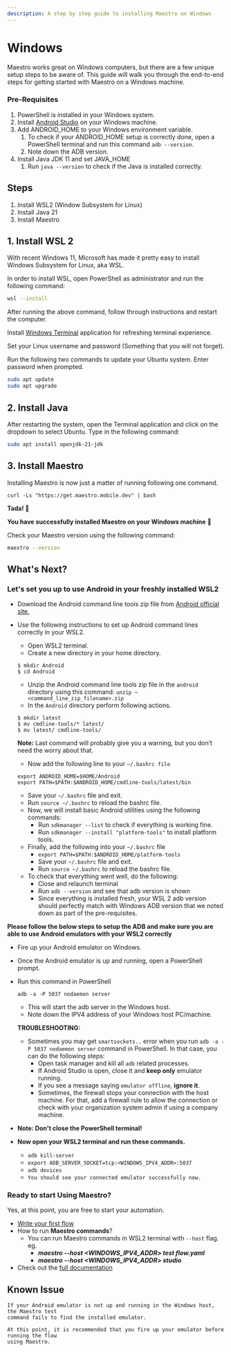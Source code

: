 ```yaml
---
description: A step by step guide to installing Maestro on Windows
---
```


# Windows

Maestro works great on Windows computers, but there are a few unique setup steps to be aware of. This guide will walk you through the end-to-end steps for getting started with Maestro on a Windows machine.

### Pre-Requisites

1. PowerShell is installed in your Windows system.
2. Install [Android Studio](https://developer.android.com/studio) on your Windows machine.
3. Add ANDROID\_HOME to your Windows environment variable.
   1. To check if your ANDROID\_HOME setup is correctly done, open a PowerShell terminal and run this command `adb --version`.
   2. Note down the ADB version.
4. Install Java JDK 11 and set JAVA\_HOME
   1. Run `java --version` to check if the Java is installed correctly.

## Steps <a href="#8b4a" id="8b4a"></a>

1. Install WSL2 (Window Subsystem for Linux)
2. Install Java 21
3. Install Maestro

## 1. Install WSL 2 <a href="#0215" id="0215"></a>

With recent Windows 11, Microsoft has made it pretty easy to install Windows Subsystem for Linux, aka WSL.

In order to install WSL, open PowerShell as administrator and run the following command:

```bash
wsl --install
```

After running the above command, follow through instructions and restart the computer.

Install [Windows Terminal](https://github.com/microsoft/terminal) application for refreshing terminal experience.

Set your Linux username and password (Something that you will not forget).

Run the following two commands to update your Ubuntu system. Enter password when prompted.

```bash
sudo apt update
sudo apt upgrade
```

## 2. Install Java <a href="#5521" id="5521"></a>

After restarting the system, open the Terminal application and click on the dropdown to select Ubuntu. Type in the following command:

```bash
sudo apt install openjdk-21-jdk
```

## 3. Install Maestro

Installing Maestro is now just a matter of running following one command.

```
curl -Ls "https://get.maestro.mobile.dev" | bash
```

**Tada! 🎉**

**You have successfully installed Maestro on your Windows machine** 🙌

Check your Maestro version using the following command:

```bash
maestro --version
```

## What's Next? <a href="#7639" id="7639"></a>

### Let's set you up to use Android in your freshly installed WSL2

* Download the Android command line tools zip file from [Android official site.](https://developer.android.com/studio)
*   Use the following instructions to set up Android command lines correctly in your WSL2.

    * Open WSL2 terminal.
    * Create a new directory in your home directory.

    ```
    $ mkdir Android
    $ cd Android
    ```

    * Unzip the Android command line tools zip file in the `android` directory using this command: `unzip ~<command_line_zip_filename>.zip`
    * In the  `Android` directory perform following actions.

    ```
    $ mkdir latest
    $ mv cmdline-tools/* latest/
    $ mv latest/ cmdline-tools/
    ```

    **Note:** Last command will probably give you a warning, but you don’t need the worry about that.

    * Now add the following line to your `~/.bashrc file`

    ```
    export ANDROID_HOME=$HOME/Android
    export PATH=$PATH:$ANDROID_HOME/cmdline-tools/latest/bin
    ```

    * Save your `~/.bashrc` file and exit.
    * Run `source ~/.bashrc` to reload the bashrc file.
    * Now, we will install basic Android utilities using the following commands:
      * Run `sdkmanager --list` to check if everything is working fine.
      * Run `sdkmanager --install "platform-tools"` to install platform tools.
    * Finally, add the following into your `~/.bashrc` file
      * `export PATH=$PATH:$ANDROID_HOME/platform-tools`
      * Save your `~/.bashrc` file and exit.
      * Run `source ~/.bashrc` to reload the bashrc file.
    * To check that everything went well, do the following:
      * Close and relaunch terminal
      * Run `adb --version` and see that adb version is shown
      * Since everything is installed fresh, your WSL 2 adb version should perfectly match with Windows ADB version that we noted down as part of the pre-requisites.

**Please follow the below steps to setup the ADB and make sure you are able to use Android emulators with your WSL2 correctly**

* Fire up your Android emulator on Windows.
* Once the Android emulator is up and running, open a PowerShell prompt.
*   Run this command in PowerShell

    ```
    adb -a -P 5037 nodaemon server
    ```

    * This will start the adb server in the Windows host.
    * Note down the IPV4 address of your Windows host PC/machine.

    **TROUBLESHOOTING:**

    * Sometimes you may get `smartsockets..` error when you run `adb -a -P 5037 nodaemon server` command in PowerShell. In that case, you can do the following steps:
      * Open task manager and kill all `adb` related processes.
      * If Android Studio is open, close it and **keep only** emulator running.
      * If you see a message saying `emulator offline`, **ignore it**.
      * Sometimes, the firewall stops your connection with the host machine. For that, add a firewall rule to allow the connection or check with your organization system admin if using a company machine.
* **Note: Don't close the PowerShell terminal!**
* **Now open your WSL2 terminal and run these commands.**
  * `adb kill-server`
  * `export ADB_SERVER_SOCKET=tcp:<WINDOWS_IPV4_ADDR>:5037`
  * `adb devices`
  * `You should see your connected emulator successfully now.`

### Ready to start Using Maestro?

Yes, at this point, you are free to start your automation.

* [Write your first flow](https://maestro.mobile.dev/getting-started/writing-your-first-flow)
* How to run **Maestro commands**?
  * You can run Maestro commands in WSL2 terminal with `--host` flag. eg.
    * _**maestro --host \<WINDOWS\_IPV4\_ADDR> test flow.yaml**_
    * _**maestro --host \<WINDOWS\_IPV4\_ADDR> studio**_
* Check out the [full documentation](https://maestro.mobile.dev/)

## Known Issue <a href="#2884" id="2884"></a>

```
If your Android emulator is not up and running in the Windows host, the Maestro test
command fails to find the installed emulator.

At this point, it is recommended that you fire up your emulator before running the flow 
using Maestro.
```
